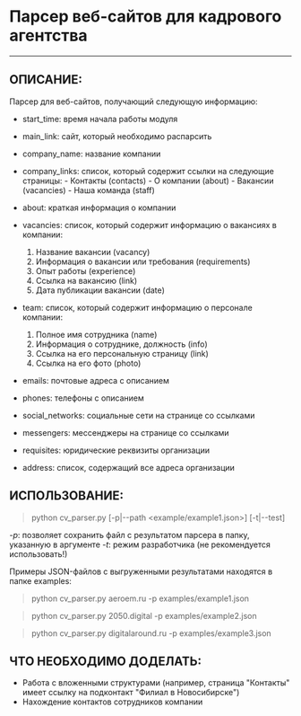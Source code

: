 # Парсер веб-сайтов для кадрового агентства 
***

## ОПИСАНИЕ:

Парсер для веб-сайтов, получающий следующую информацию:
- start_time: время начала работы модуля
- main_link: сайт, который необходимо распарсить
- company_name: название компании
- company_links: список, который содержит ссылки на следующие страницы:
                - Контакты (contacts)
				- О компании (about)
				- Вакансии (vacancies)
				- Наша команда (staff)
- about: краткая информация о компании
- vacancies: список, который содержит информацию о вакансиях в компании:

	1.	Название вакансии (vacancy)
	2.	Информация о вакансии или требования (requirements)
	3.	Опыт работы (experience)
	4.	Ссылка на вакансию (link)
	5.	Дата публикации вакансии (date)

- team: список, который содержит информацию о персонале компании:
	1.	Полное имя сотрудника (name)
	2.	Информация о сотруднике, должность (info)
	3.	Ссылка на его персональную страницу (link)
	4.	Ссылка на его фото (photo)
- emails: почтовые адреса с описанием
- phones: телефоны с описанием
- social_networks: социальные сети на странице со ссылками
- messengers: мессенджеры на странице со ссылками
- requisites: юридические реквизиты организации
- address: список, содержащий все адреса организации


## ИСПОЛЬЗОВАНИЕ:

> python cv_parser.py <yourdomain> [-p|--path <example/example1.json>] [-t|--test]

*-p*: позволяет сохранить файл с результатом парсера в папку, указанную в аргументе
*-t*: режим разработчика (не рекомендуется использовать!)

Примеры JSON-файлов с выгруженными результатами находятся в папке examples:

>python cv_parser.py aeroem.ru -p examples/example1.json

>python cv_parser.py 2050.digital -p examples/example2.json

>python cv_parser.py digitalaround.ru -p examples/example3.json

## ЧТО НЕОБХОДИМО ДОДЕЛАТЬ:

- Работа с вложенными структурами (например, страница "Контакты" имеет ссылку на подконтакт "Филиал в Новосибирске")
- Нахождение контактов сотрудников компании

